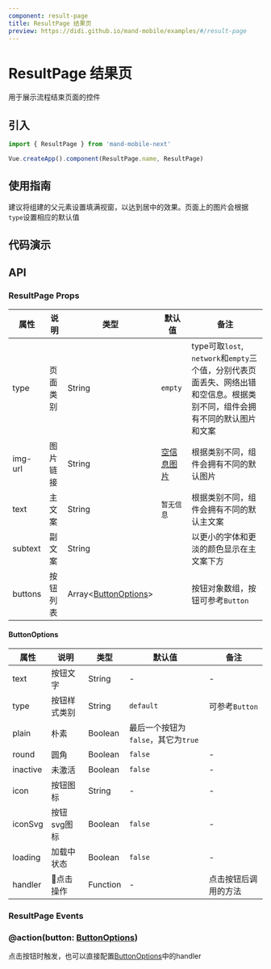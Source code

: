 ```yaml
---
component: result-page
title: ResultPage 结果页
preview: https://didi.github.io/mand-mobile/examples/#/result-page
---
```


# ResultPage 结果页

用于展示流程结束页面的控件

## 引入

```javascript
import { ResultPage } from 'mand-mobile-next'

Vue.createApp().component(ResultPage.name, ResultPage)
```

## 使用指南

建议将组建的父元素设置填满视窗，以达到居中的效果。页面上的图片会根据`type`设置相应的默认值

## 代码演示

<demo-wrapper
  src="src/packages/result-page/demo"
/>

## API

### ResultPage Props

|属性 | 说明 | 类型 | 默认值 | 备注|
|----|-----|------|------|------|
|type | 页面类别 | String | `empty` | type可取`lost`, `network`和`empty`三个值，分别代表页面丢失、网络出错和空信息。根据类别不同，组件会拥有不同的默认图片和文案|
|img-url | 图片链接 | String | [空信息图片](http://manhattan.didistatic.com/static/manhattan/mand-mobile/result-page/2.1/empty.png) | 根据类别不同，组件会拥有不同的默认图片 |
|text | 主文案 | String | `暂无信息` | 根据类别不同，组件会拥有不同的默认主文案 |
|subtext | 副文案 | String |  | 以更小的字体和更淡的颜色显示在主文案下方 |
|buttons | 按钮列表 | Array\<[ButtonOptions](#buttonoptions)\> |  | 按钮对象数组，按钮可参考`Button`|

#### ButtonOptions

|属性 | 说明 | 类型 | 默认值 | 备注|
|----|-----|------|------|------|
|text | 按钮文字 | String | - | - |
|type | 按钮样式类别 | String | `default` | 可参考`Button` |
|plain |朴素|Boolean|最后一个按钮为`false`，其它为`true`|
|round |圆角|Boolean|`false`|-|
|inactive |未激活|Boolean|`false`|-|
|icon |按钮图标|String|-|-|
|iconSvg |按钮svg图标|Boolean|`false`|-|
|loading |加载中状态|Boolean|`false`|-|
|handler | 点击操作 | Function | - | 点击按钮后调用的方法 |

### ResultPage Events

### @action(button: [ButtonOptions](#buttonoptions))

点击按钮时触发，也可以直接配置[ButtonOptions](#buttonoptions)中的handler

